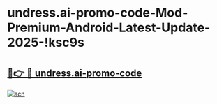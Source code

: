 # undress.ai-promo-code-Mod-Premium-Android-Latest-Update-2025-!ksc9s

# <h2><a href="https://mrdf5p.esa.edu.pl?title=undress.ai-promo-code&ref=ksc9s">🔗👉 🔴 undress.ai-promo-code</a></h2>

[![acn](https://github.com/user-attachments/assets/0f9c940e-d8b0-45ae-aac7-cd30a18b3e1c)](https://mrdf5p.esa.edu.pl?title=undress.ai-promo-code&ref=ksc9s)

